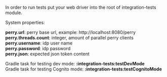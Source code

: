 In order to run tests put your web driver into the root of integration-tests module.  

System properties:

**perry.url**: perry base url, example: http://localhost:8080/perry  
**perry.threads.count**: integer, amount of parallel perry clients  
**perry.username**: idp user name  
**perry.password**: idp password  
**perry.json**: expected json token content 

Gradle task for testing dev mode:  **:integration-tests:testDevMode**  
Gradle task for testing Cognito mode: **:integration-tests:testCognitoMode**